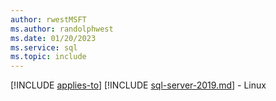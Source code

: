 ```yaml
---
author: rwestMSFT
ms.author: randolphwest
ms.date: 01/20/2023
ms.service: sql
ms.topic: include
---
```


[!INCLUDE [applies-to](applies-to.md)] [!INCLUDE [sql-server-2019.md](../versions/sql-server-2019.md)] - Linux

